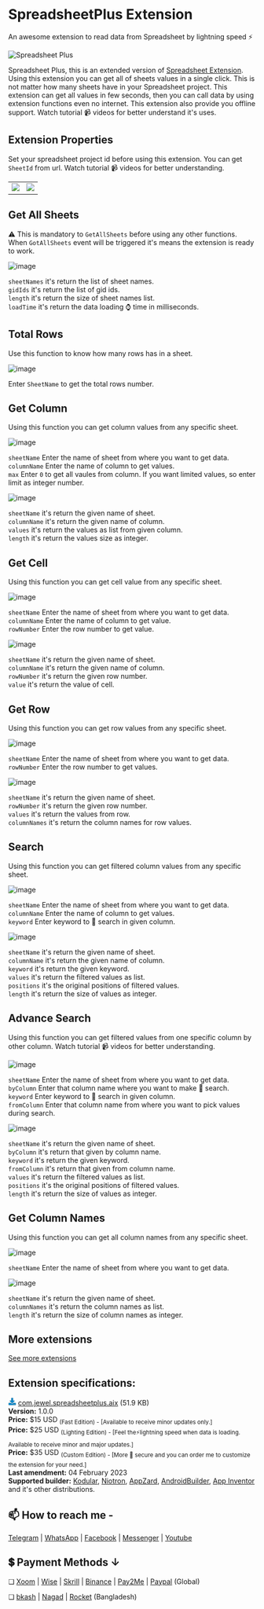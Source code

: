 # SpreadsheetPlus Extension
An awesome extension to read data from Spreadsheet by lightning speed ⚡

![Spreadsheet Plus](https://user-images.githubusercontent.com/75406851/216776569-d045850f-64f4-4aa2-9534-8ecebe614059.jpg)

Spreadsheet Plus, this is an extended version of <a href="https://github.com/jewelshkjony/SpreadSheets">Spreadsheet Extension</a>. Using this extension you can get all of sheets values in a single click. This is not matter how many sheets have in your Spreadsheet project. This extension can get all values in few seconds, then you can call data by using extension functions even no internet. This extension also provide you offline support. Watch tutorial 📹 videos for better understand it's uses.

## Extension Properties
Set your spreadsheet project id before using this extension. You can get `SheetId` from url. Watch tutorial 📹 videos for better understanding.

<table>
  <tr>
    <td><img src="https://user-images.githubusercontent.com/75406851/216776950-b80809d1-2513-4860-8bc7-9753fe42e23d.png"/></td>
    <td><img src="https://user-images.githubusercontent.com/75406851/216776967-7f04ec20-ae48-454c-945f-ce0ffb5e311c.png"/></td>
  </tr>
</table>

## Get All Sheets
⚠ This is mandatory to `GetAllSheets` before using any other functions.\
When `GotAllSheets` event will be triggered it's means the extension is ready to work.

![image](https://user-images.githubusercontent.com/75406851/216777432-3136b9ce-5393-4bfa-9df0-a61b1c82f343.png)

`sheetNames` it's return the list of sheet names.\
`gidIds` it's return the list of gid ids.\
`length` it's return the size of sheet names list.\
`loadTime` it's return the data loading ⌚ time in milliseconds.

## Total Rows
Use this function to know how many rows has in a sheet.

![image](https://user-images.githubusercontent.com/75406851/216777727-e7f19e6d-df52-4e59-9a4e-be0384b54a06.png)

Enter `SheetName` to get the total rows number.

## Get Column
Using this function you can get column values from any specific sheet.

![image](https://user-images.githubusercontent.com/75406851/216778177-f6533abd-0316-49af-9138-03860f4f4eab.png)

`sheetName` Enter the name of sheet from where you want to get data.\
`columnName`  Enter the name of column to get values.\
`max` Enter `0` to get all vaules from column. If you want limited values, so enter limit as integer number.

![image](https://user-images.githubusercontent.com/75406851/216778386-d357cb4c-f51b-486b-876e-dca3c08026e2.png)

`sheetName` it's return the given name of sheet.\
`columnName` it's return the given name of column.\
`values` it's return the values as list from given column.\
`length` it's return the values size as integer.

## Get Cell
Using this function you can get cell value from any specific sheet.

![image](https://user-images.githubusercontent.com/75406851/216778616-2944b435-1680-458d-993c-3eee9806e989.png)

`sheetName` Enter the name of sheet from where you want to get data.\
`columnName`  Enter the name of column to get value.\
`rowNumber` Enter the row number to get value.

![image](https://user-images.githubusercontent.com/75406851/216778686-29e46966-15ad-4169-a172-012917605c43.png)

`sheetName` it's return the given name of sheet.\
`columnName` it's return the given name of column.\
`rowNumber` it's return the given row number.\
`value` it's return the value of cell.

## Get Row
Using this function you can get row values from any specific sheet.

![image](https://user-images.githubusercontent.com/75406851/216778769-b8ea2d2d-8e4f-4216-9a61-f716f4e8c99e.png)

`sheetName` Enter the name of sheet from where you want to get data.\
`rowNumber` Enter the row number to get values.

![image](https://user-images.githubusercontent.com/75406851/216778824-ca84589a-2260-4376-842d-620f30ef77b4.png)

`sheetName` it's return the given name of sheet.\
`rowNumber` it's return the given row number.\
`values` it's return the values from row.\
`columnNames` it's return the column names for row values.

## Search
Using this function you can get filtered column values from any specific sheet.

![image](https://user-images.githubusercontent.com/75406851/216778947-b79939a7-e5ce-4680-aa09-0ff13331adce.png)

`sheetName` Enter the name of sheet from where you want to get data.\
`columnName`  Enter the name of column to get values.\
`keyword` Enter keyword to 🔎 search in given column.

![image](https://user-images.githubusercontent.com/75406851/216779059-1a11c20a-1fe1-4c05-ba73-194541d0ce1a.png)

`sheetName` it's return the given name of sheet.\
`columnName` it's return the given name of column.\
`keyword` it's return the given keyword.\
`values` it's return the filtered values as list.\
`positions` it's the original positions of filtered values.\
`length` it's return the size of values as integer.

## Advance Search
Using this function you can get filtered values from one specific column by other column. Watch tutorial 📹 videos for better understanding.

![image](https://user-images.githubusercontent.com/75406851/216779233-8932a635-cc27-4986-a839-01b76d0ddfd4.png)

`sheetName` Enter the name of sheet from where you want to get data.\
`byColumn` Enter that column name where you want to make 🔎 search.\
`keyword` Enter keyword to 🔎 search in given column.\
`fromColumn` Enter that column name from where you want to pick values during search.

![image](https://user-images.githubusercontent.com/75406851/216779431-e19269c2-91f8-42d9-bbe5-d01acfbc5d46.png)

`sheetName` it's return the given name of sheet.\
`byColumn` it's return that given by column name.\
`keyword` it's return the given keyword.\
`fromColumn` it's return that given from column name.\
`values` it's return the filtered values as list.\
`positions` it's the original positions of filtered values.\
`length` it's return the size of values as integer.

## Get Column Names
Using this function you can get all column names from any specific sheet.

![image](https://user-images.githubusercontent.com/75406851/216779573-fe850f4b-e08e-4227-986f-5cdf9e1654ee.png)

`sheetName` Enter the name of sheet from where you want to get data.

![image](https://user-images.githubusercontent.com/75406851/216779622-59e1d3c1-dbab-438f-b1ca-bdc3650b6805.png)

`sheetName` it's return the given name of sheet.\
`columnNames` it's return the column names as list.\
`length` it's return the size of column names as integer.

## More extensions

<a href="https://github.com/jewelshkjony?tab=repositories">See more extensions</a>

## Extension specifications:
<img src="https://github.com/jewelshkjony/SpreadSheets/raw/main/images/download.png"/> <a href="https://t.me/jewelshkjony">com.jewel.spreadsheetplus.aix</a> (51.9 KB) \
<b>Version:</b> 1.0.0\
<b>Price:</b> $15 USD <sub>(Fast Edition) - [Available to receive minor updates only.]</sub> \
<b>Price:</b> $25 USD <sub>(Lighting Edition) - [Feel the⚡lightning speed when data is loading. Available to receive minor and major updates.]</sub> \
<b>Price:</b> $35 USD <sub>(Custom Edition) - [More 🔐 secure and you can order me to customize the extension for your need.]</sub> \
<b>Last amendment:</b> 04 February 2023\
<b>Supported builder:</b> <a href="https://www.kodular.io/">Kodular</a>, <a href="https://niotron.com/">Niotron</a>, <a href="https://appzard.com/">AppZard</a>, <a href="https://androidbuilder.in/">AndroidBuilder</a>, <a href="http://ai2.appinventor.mit.edu/">App Inventor</a> and it's other distributions.

## 📫 How to reach me -

<a href="https://t.me/jewelshkjony">Telegram</a> | <a href="https://wa.me/8801775668913">WhatsApp</a> | <a href="https://fb.com/jewelshkjony">Facebook</a> | <a href="https://m.me/jewelshkjony">Messenger</a> | <a href="https://m.youtube.com/c/JewelShikderJony">Youtube</a>

## 💲 Payment Methods ↓

❏ <a href="https://www.xoom.com/bangladesh/send-money" target="_blank">Xoom</a> | <a href="https://wise.com/?sourceCurrency=USD&targetCurrency=BDT&sourceAmount=20" target="_blank">Wise</a> | <a href="https://www.skrill.com/en/">Skrill</a> | <a href="https://www.binance.me/en/activity/referral-entry/CPA?fromActivityPage=true&ref=CPA_0068YL77KV" target="_blank">Binance</a> | <a href="https://play.google.com/store/apps/details?id=com.jewelshkjony.pay2me">Pay2Me</a> | <a href="https://www.paypal.com/">Paypal</a>  (Global)

❏ <a href="https://bka.sh/next?c=signup&uuid=C1CC9JVT1" target="_blank">bkash</a> | <a href="https://play.google.com/store/apps/details?id=com.konasl.nagad">Nagad</a> | <a href="https://play.google.com/store/apps/details?id=com.dbbl.mbs.apps.main">Rocket</a> (Bangladesh)
